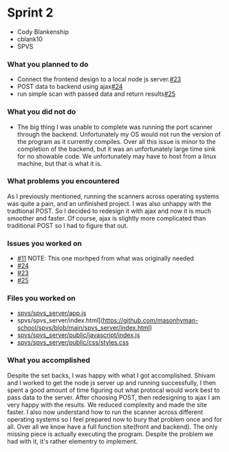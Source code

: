 # Sprint 2

* Cody Blankenship
* cblank10
* SPVS

### What you planned to do
* Connect the frontend design to a local node js server.[#23](https://github.com/masonhyman-school/spvs/issues/23)
* POST data to backend using ajax[#24](https://github.com/masonhyman-school/spvs/issues/24)
* run simple scan with passed data and return results[#25](https://github.com/masonhyman-school/spvs/issues/25)

### What you did not do
* The big thing I was unable to complete was running the port scanner through the backend. Unfortunately my OS would not run the version of the program as it currently compiles. Over all this issue is minor to the completion of the backend, but it was an unfortunately large time sink for no showable code. We unfortunately may have to host from a linux machine, but that is what it is. 

### What problems you encountered
As I previously mentioned, running the scanners across operating systems was quite a pain, and an unfinished project. I was also unhappy with the tradtional POST. So I decided to redesign it with ajax and now it is much smoother and faster. Of course, ajax is slightly more complicated than traditional POST so I had to figure that out.

### Issues you worked on
* [#11](https://github.com/masonhyman-school/spvs/issues/11) NOTE: This one morhped from what was originally needed
* [#24](https://github.com/masonhyman-school/spvs/issues/24)
* [#23](https://github.com/masonhyman-school/spvs/issues/23)
* [#25](https://github.com/masonhyman-school/spvs/issues/25)

### Files you worked on
* [spvs/spvs_server/app.js](https://github.com/masonhyman-school/spvs/blob/main/spvs_server/app.js)
* spvs/spvs_server/index.html](https://github.com/masonhyman-school/spvs/blob/main/spvs_server/index.html)
* [spvs/spvs_server/public/javascript/index.js](https://github.com/masonhyman-school/spvs/blob/main/spvs_server/public/javascript/index.js)
* [spvs/spvs_server/public/css/styles.css](https://github.com/masonhyman-school/spvs/blob/main/spvs_server/public/css/styles.css)

### What you accomplished
Despite the set backs, I was happy with what I got accomplished. Shivam and I worked to get the node js server up and running successfully, I then spent a good amount of time figuring out what protocal would work best to pass data to the server. After choosing POST, then redesigning to ajax I am very happy with the results. We reduced complexity and made the site faster. I also now understand how to run the scanner across different operating systems so I feel prepared now to bury that problem once and for all. Over all we know have a full function site(front and backend). The only missing piece is actually executing the program. Despite the problem we had with it, it's rather elementry to implement.
